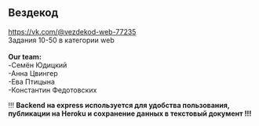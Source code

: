 ## Вездекод


https://vk.com/@vezdekod-web-77235 <br>
Задания 10-50 в категории web
<br>
<br>
<strong>Our team:</strong><br>
-Семён Юдицкий <br>
-Анна Цвингер <br>
-Ева Птицына <br>
-Константин Федотовских

!!!
<strong>
Backend на express используется для удобства пользования, публикации на Heroku и сохранение данных в текстовый документ !!!
</strong>
